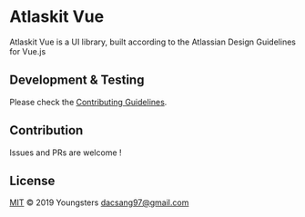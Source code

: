 # Atlaskit Vue

Atlaskit Vue is a UI library, built according to the Atlassian Design Guidelines for Vue.js

## Development & Testing

Please check the [Contributing Guidelines](https://github.com/atlaskit-vue/atlaskit-vue/blob/master/CONTRIBUTING.md).

## Contribution

Issues and PRs are welcome !

## License

[MIT](./LICENSE) &copy; 2019 Youngsters <dacsang97@gmail.com>
